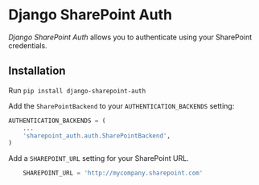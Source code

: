 Django SharePoint Auth
======================

*Django SharePoint Auth* allows you to authenticate using your SharePoint credentials.

Installation
------------

Run `pip install django-sharepoint-auth`

Add the `SharePointBackend` to your `AUTHENTICATION_BACKENDS` setting:

```python
AUTHENTICATION_BACKENDS = (
    ...
    'sharepoint_auth.auth.SharePointBackend',
)
```

Add a `SHAREPOINT_URL` setting for your SharePoint URL.

```python
    SHAREPOINT_URL = 'http://mycompany.sharepoint.com'
```
